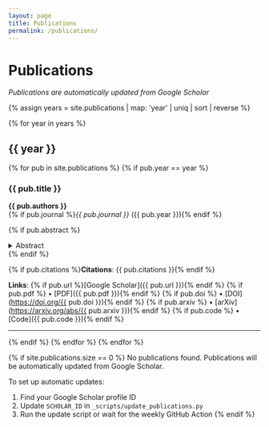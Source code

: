 ```yaml
---
layout: page
title: Publications
permalink: /publications/
---
```


# Publications

*Publications are automatically updated from Google Scholar*

{% assign years = site.publications | map: 'year' | uniq | sort | reverse %}

{% for year in years %}
## {{ year }}

{% for pub in site.publications %}
  {% if pub.year == year %}
  ### {{ pub.title }}
  **{{ pub.authors }}**  
  {% if pub.journal %}*{{ pub.journal }}* ({{ pub.year }}){% endif %}
  
  {% if pub.abstract %}
  <details>
  <summary>Abstract</summary>
  {{ pub.abstract }}
  </details>
  {% endif %}
  
  {% if pub.citations %}**Citations**: {{ pub.citations }}{% endif %}
  
  **Links**: 
  {% if pub.url %}[Google Scholar]({{ pub.url }}){% endif %}
  {% if pub.pdf %} • [PDF]({{ pub.pdf }}){% endif %}
  {% if pub.doi %} • [DOI](https://doi.org/{{ pub.doi }}){% endif %}
  {% if pub.arxiv %} • [arXiv](https://arxiv.org/abs/{{ pub.arxiv }}){% endif %}
  {% if pub.code %} • [Code]({{ pub.code }}){% endif %}
  
  ---
  {% endif %}
{% endfor %}
{% endfor %}

{% if site.publications.size == 0 %}
No publications found. Publications will be automatically updated from Google Scholar.

To set up automatic updates:
1. Find your Google Scholar profile ID
2. Update `SCHOLAR_ID` in `_scripts/update_publications.py`
3. Run the update script or wait for the weekly GitHub Action
{% endif %}